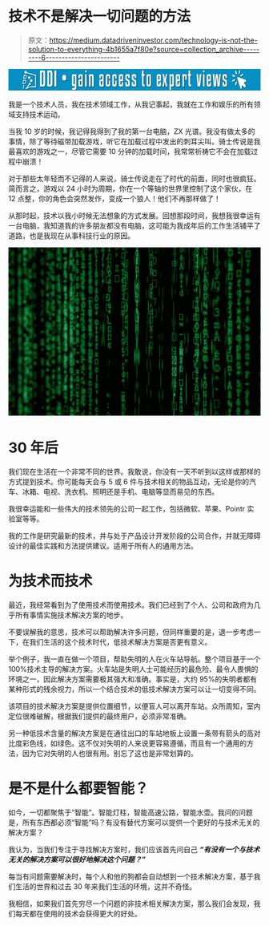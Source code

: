 # 技术不是解决一切问题的方法

> 原文：<https://medium.datadriveninvestor.com/technology-is-not-the-solution-to-everything-4b1655a7f80e?source=collection_archive---------6----------------------->

[![](img/1dfcee13d44fb9be88f9015d198eda84.png)](http://www.track.datadriveninvestor.com/1B9E)

我是一个技术人员，我在技术领域工作，从我记事起，我就在工作和娱乐的所有领域支持技术运动。

当我 10 岁的时候，我记得我得到了我的第一台电脑，ZX 光谱。我没有做太多的事情，除了等待磁带加载游戏，听它在加载过程中发出的刺耳尖叫。骑士传说是我最喜欢的游戏之一，尽管它需要 10 分钟的加载时间，我常常祈祷它不会在加载过程中崩溃！

对于那些太年轻而不记得的人来说，骑士传说走在了时代的前面，同时也很疯狂。简而言之，游戏以 24 小时为周期，你在一个等轴的世界里控制了这个家伙，在 12 点整，你的角色会突然发作，变成一个狼人！他们不再那样做了！

从那时起，技术以我小时候无法想象的方式发展。回想那段时间，我想我很幸运有一台电脑，我知道我的许多朋友都没有电脑，这可能为我成年后的工作生活铺平了道路，也是我现在从事科技行业的原因。

![](img/6c670c23d968bd99cc0132f9ec70cb16.png)

# 30 年后

我们现在生活在一个非常不同的世界。我敢说，你没有一天不听到以这样或那样的方式提到技术。你可能每天会与 5 或 6 件与技术相关的物品互动，无论是你的汽车、冰箱、电视、洗衣机、照明还是手机、电脑等显而易见的东西。

我很幸运能和一些伟大的技术领先的公司一起工作，包括微软、苹果、Pointr 实验室等等。

我的工作是研究最新的技术，并与处于产品设计开发阶段的公司合作，并就无障碍设计的最佳实践和方法提供建议。适用于所有人的通用方法。

# 为技术而技术

最近，我经常看到为了使用技术而使用技术。我们已经到了个人、公司和政府为几乎所有事情实施技术解决方案的地步。

不要误解我的意思，技术可以帮助解决许多问题，但同样重要的是，退一步考虑一下，在我们生活的这个技术时代，低技术解决方案是否更有意义。

举个例子，我一直在做一个项目，帮助失明的人在火车站导航。整个项目基于一个 100%技术主导的解决方案。火车站是失明人士可能经历的最危险、最令人畏惧的环境之一，因此解决方案需要极其强大和准确。事实是，大约 95%的失明者都有某种形式的残余视力，所以一个结合技术的低技术解决方案可以让一切变得不同。

该项目的技术解决方案是提供位置细节，以便盲人可以离开车站。众所周知，室内定位很难破解，根据我们提供的最终用户，必须非常准确。

另一种低技术含量的解决方案是在通往出口的车站地板上设置一条带有箭头的高对比度彩色线，如绿色。这不仅对失明的人来说更容易遵循，而且有一个通用的方法，因为它对失明的人也很有用。别忘了这也是非常划算的。

# 是不是什么都要智能？

如今，一切都聚焦于“智能”。智能灯柱，智能高速公路，智能水壶。我问的问题是，所有东西都必须“智能”吗？有没有替代方案可以提供一个更好的与技术无关的解决方案？

我认为，当我们专注于寻找解决方案时，我们应该首先问自己 ***“有没有一个与技术无关的解决方案可以很好地解决这个问题？”***

每当有问题需要解决时，每个人和他的狗都会自动想到一个技术解决方案，基于我们生活的世界和过去 30 年来我们生活的环境，这并不奇怪。

我相信，如果我们首先穷尽一个问题的非技术相关解决方案，那么我们会发现，我们每天都在使用的技术会获得更大的好处。